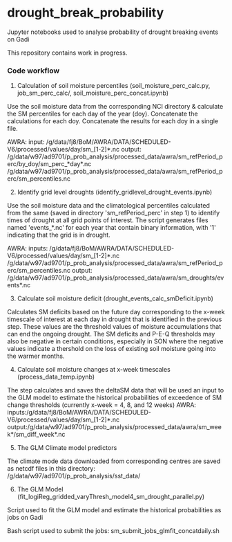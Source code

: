# drought_break_probability

Jupyter notebooks used to analyse probability of drought breaking events on Gadi

This repository contains work in progress.

### Code workflow

1. Calculation of soil moisture percentiles (soil_moisture_perc_calc.py, job_sm_perc_calc/, soil_moisture_perc_concat.ipynb)

Use the soil moisture data from the corresponding NCI directory  & calculate the SM percentiles for each day of the year (doy). Concatenate the calculations for each doy. Concatenate the results for each doy in a single file.

AWRA:
input: /g/data/fj8/BoM/AWRA/DATA/SCHEDULED-V6/processed/values/day/sm_[1-2]\*.nc
output: /g/data/w97/ad9701/p_prob_analysis/processed_data/awra/sm_refPeriod_perc/by_doy/sm_perc_\*day\*.nc
        /g/data/w97/ad9701/p_prob_analysis/processed_data/awra/sm_refPeriod_perc/sm_percentiles.nc

2. Identify grid level droughts (identify_gridlevel_drought_events.ipynb)
    
Use the soil moisture data and the climatological percentiles calculated from the same (saved in directory 'sm_refPeriod_perc' in step 1) to identify times of drought at all grid points of interest. The script generates files named 'events_\*.nc' for each year that contain binary information, with '1' indicating that the grid is in drought.

AWRA:
inputs: /g/data/fj8/BoM/AWRA/DATA/SCHEDULED-V6/processed/values/day/sm_[1-2]\*.nc
        /g/data/w97/ad9701/p_prob_analysis/processed_data/awra/sm_refPeriod_perc/sm_percentiles.nc
output: /g/data/w97/ad9701/p_prob_analysis/processed_data/awra/sm_droughts/events\*.nc


3. Calculate soil moisture deficit (drought_events_calc_smDeficit.ipynb)

Calculates SM deficits based on the future day corresponding to the x-week timescale of interest at each day in drought that is identified in the previous step. These values are the threshold values of moisture accumulations that can end the ongoing drought. The SM deficits and P-E-Q thresholds may also be negative in certain conditions, especially in SON where the negative values indicate a thershold on the loss of existing soil moisture going into the warmer months.


4. Calculate soil moisture changes at x-week timescales (process_data_temp.ipynb)

The step calculates and saves the deltaSM data that will be used an input to the GLM model to estimate the historical probabilities of exceedence of SM change thresholds (currently x-week = 4, 8, and 12 weeks)
AWRA:
inputs:/g/data/fj8/BoM/AWRA/DATA/SCHEDULED-V6/processed/values/day/sm_[1-2]\*.nc
output:/g/data/w97/ad9701/p_prob_analysis/processed_data/awra/sm_week\*/sm_diff_week\*.nc

5. The GLM Climate model predictors

The climate mode data downloaded from corresponding centres are saved as netcdf files in this directory: /g/data/w97/ad9701/p_prob_analysis/sst_data/

6. The GLM Model (fit_logiReg_gridded_varyThresh_model4_sm_drought_parallel.py)

Script used to fit the GLM model and estimate the historical probabilities as jobs on Gadi

Bash script used to submit the jobs: sm_submit_jobs_glmfit_concatdaily.sh
